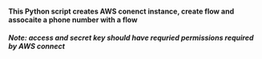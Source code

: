 #### This Python script creates AWS conenct instance, create flow and assocaite a phone number with a flow

##### Note: access and secret key should have requried permissions required by AWS connect
